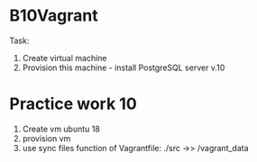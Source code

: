 # B10Vagrant
Task: 
1. Create virtual machine
2. Provision this machine - install PostgreSQL server v.10
# Practice work 10
1. Create vm ubuntu 18
2. provision vm
3. use sync files function of Vagrantfile: ./src ->> /vagrant_data
